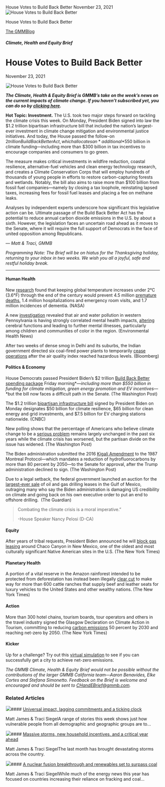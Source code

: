 



House Votes to Build Back Better
November 23, 2021
![House Votes to Build Back Better](data:image/gif;base64,R0lGODlhAQABAAAAACH5BAEKAAEALAAAAAABAAEAAAICTAEAOw==)![House Votes to Build Back Better](https://www.gmmb.com/wp-content/uploads/2021/11/nancy2.png)



House Votes to Build Back Better





 [The GMMBlog](/blog/)



##### Climate, Health and Equity Brief

 House Votes to Build Back Better
================================


November 23, 2021



![House Votes to Build Back Better](data:image/gif;base64,R0lGODlhAQABAAAAACH5BAEKAAEALAAAAAABAAEAAAICTAEAOw==)![House Votes to Build Back Better](https://www.gmmb.com/wp-content/uploads/2021/11/nancy2-552x522.png) 


***The Climate, Health & Equity Brief is GMMB’s take on the week’s news on the current impacts of climate change. If you haven’t subscribed yet, you can do so by [clicking here](https://mailchimp.us4.list-manage.com/subscribe?u=f2f8c4bdabe1a2a83f914e813&id=4a13a601e2).***


**Hot Topic: Investment.** The U.S. took two major steps forward on tackling the climate crisis this week. On Monday, President Biden signed into law the $1.2 trillion bipartisan infrastructure bill that included the nation’s largest-ever investment in climate change mitigation and environmental justice initiatives. And today, the House passed the follow-on $2 trillion Build Back Better Act, which allocates an *additional* $550 billion in climate funding—including more than $300 billion in tax incentives to encourage companies and consumers to go green.


The measure makes critical investments in wildfire reduction, coastal resilience, alternative-fuel vehicles and clean energy technology research, and creates a Climate Conservation Corps that will employ hundreds of thousands of young people in efforts to restore carbon-capturing forests and wetlands. Notably, the bill also aims to raise more than $100 billion from fossil fuel companies—namely by closing a tax loophole, reinstating lapsed taxes, increasing fees for fossil fuel leases and placing a fee on methane leaks.


Analyses by independent experts underscore how significant this legislative action can be. Ultimate passage of the Build Back Better Act has the potential to reduce annual carbon dioxide emissions in the U.S. by about a sixth. However, the legislation faces an uncertain road ahead as it moves to the Senate, where it will require the full support of Democrats in the face of united opposition among Republicans.


*— Matt & Traci, GMMB*


*Programming Note: The Brief will be on hiatus for the Thanksgiving holiday, returning to your inbox in two weeks. We wish you all a joyful, safe and restful holiday break.*




---


#### Human Health


New [research](https://www.pnas.org/content/118/46/e2104061118) found that keeping global temperature increases under 2°C (3.6°F) through the end of the century would prevent 4.5 million [premature deaths](https://www.nasa.gov/feature/esnt/2021/reducing-emissions-to-mitigate-climate-change-could-yield-dramatic-health-benefits-by-2030), 1.4 million hospitalizations and emergency room visits, and 1.7 million incidences of dementia. (NASA)


A new [investigation](https://www.ehn.org/mental-health-2655533166/what-we-found) revealed that air and water pollution in western Pennsylvania is having strongly correlated mental health impacts, [altering](https://www.ehn.org/air-pollution-mental-illness-2655532520.html) cerebral functions and leading to further mental illnesses, particularly among children and communities of color in the region. (Environmental Health News)


After two weeks of dense smog in Delhi and its suburbs, the Indian government directed six coal-fired power plants to temporarily [cease operations](https://www.bloomberg.com/news/articles/2021-11-17/india-to-halt-some-thermal-plants-to-curb-delhi-s-toxic-air) after the air quality index reached hazardous levels. (Bloomberg)


#### Politics & Economy


House Democrats passed President Biden’s $2 trillion [Build Back Better spending package](https://www.washingtonpost.com/us-policy/2021/11/19/house-spending-reconciliation-bill) Friday morning*—*including more than $550 billion in funding for climate mitigation, green energy promotion and EV incentives*—*but the bill now faces a difficult path in the Senate. (The Washington Post)


The $1.2 trillion [bipartisan infrastructure bill](https://www.cnbc.com/2021/11/15/biden-signs-infrastructure-bill-how-it-fights-climate-change.html) signed by President Biden on Monday designates $50 billion for climate resilience, $65 billion for clean energy and grid investments, and $7.5 billion for EV charging stations nationwide. (CNBC)


New polling shows that the percentage of Americans who believe climate change to be a [serious problem](https://www.washingtonpost.com/climate-environment/2021/11/12/strong-winds-climate-change-have-failed-move-opinions-many-americans/) remains largely unchanged in the past six years while the climate crisis has worsened, but the partisan divide on the issue has widened. (The Washington Post)


The Biden administration submitted the 2016 [Kigali Amendment](https://www.washingtonpost.com/climate-environment/2021/11/16/biden-kigali-amendment-senate/) to the 1987 Montreal Protocol—which mandates a reduction of hydrofluorocarbons by more than 80 percent by 2050—to the Senate for approval, after the Trump administration declined to sign. (The Washington Post)


Due to a legal setback, the federal government launched an auction for the [largest-ever sale](https://www.theguardian.com/us-news/2021/nov/17/biden-administration-gulf-of-mexico-oil-gas-drilling-leases) of oil and gas drilling leases in the Gulf of Mexico, outraging many who say the Biden administration is damaging US credibility on climate and going back on his own executive order to put an end to offshore drilling.  (The Guardian)



> Combating the climate crisis is a moral imperative.”
> 
> 
> -House Speaker Nancy Pelosi (D-CA)
> 
> 


#### Equity


After years of tribal requests, President Biden announced he will [block gas leasing](https://www.nytimes.com/2021/11/15/climate/biden-bans-drilling-chaco-canyon.html) around Chaco Canyon in New Mexico, one of the oldest and most culturally significant Native American sites in the U.S. (The New York Times)


#### Planetary Health


A portion of a vital reserve in the Amazon rainforest intended to be protected from deforestation has instead been illegally [clear cut](https://www.nytimes.com/2021/11/17/climate/leather-seats-cars-rainforest.html) to make way for more than 600 cattle ranches that supply beef and leather seats for luxury vehicles to the United States and other wealthy nations. (The New York Times)


#### Action


More than 300 hotel chains, tourism boards, tour operators and others in the travel industry signed the Glasgow Declaration on Climate Action in Tourism, committing to reducing [carbon emissions](https://www.nytimes.com/2021/11/17/travel/travel-climate-change.html) 50 percent by 2030 and reaching net-zero by 2050. (The New York Times)


#### Kicker


Up for a challenge? Try out this [virtual simulation](https://www.bloomberg.com/features/2021-net-zero-mayor-game/) to see if you can successfully get a city to achieve net-zero emissions.


*The GMMB Climate, Health & Equity Brief would not be possible without the contributions of the larger GMMB California team—Aaron Benavides, Elke Cortes and Stefana Simonetto. Feedback on the Brief is welcome and encouraged and should be sent to [CHandEBrief@gmmb.com](mailto:CHandEBrief@gmmb.com).*









### Related Articles

![](data:image/gif;base64,R0lGODlhAQABAAAAACH5BAEKAAEALAAAAAABAAEAAAICTAEAOw==)![](https://www.gmmb.com/wp-content/uploads/2023/01/c53f7cb5-08a2-d0cf-d9a1-c8ef2c9b55e0-380x200.png)#### [Universal impact, lagging commitments and a ticking clock](https://www.gmmb.com/news/universal-impact-lagging-commitments-and-a-ticking-clock/)

Matt James & Traci SiegelA range of stories this week shows just how vulnerable people from all demographic and geographic groups are to…

![](data:image/gif;base64,R0lGODlhAQABAAAAACH5BAEKAAEALAAAAAABAAEAAAICTAEAOw==)![](https://www.gmmb.com/wp-content/uploads/2023/01/Picture1-380x200.png)#### [Massive storms, new household incentives, and a critical year ahead](https://www.gmmb.com/news/massive-storms-new-household-incentives-and-a-critical-year-ahead-and-renewables-set-to-surpass-coal-2/)

Matt James & Traci SiegelThe last month has brought devastating storms across the country.

![](data:image/gif;base64,R0lGODlhAQABAAAAACH5BAEKAAEALAAAAAABAAEAAAICTAEAOw==)![](https://www.gmmb.com/wp-content/uploads/2022/12/Picture1-380x200.png)#### [A nuclear fusion breakthrough and renewables set to surpass coal](https://www.gmmb.com/news/a-nuclear-fusion-breakthrough-and-renewables-set-to-surpass-coal/)

Matt James & Traci SiegelWhile much of the energy news this year has focused on countries increasing their reliance on fracking and coal…




